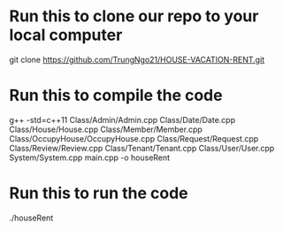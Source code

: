 # Run this to clone our repo to your local computer
git clone https://github.com/TrungNgo21/HOUSE-VACATION-RENT.git

# Run this to compile the code
g++ -std=c++11 Class/Admin/Admin.cpp Class/Date/Date.cpp Class/House/House.cpp Class/Member/Member.cpp Class/OccupyHouse/OccupyHouse.cpp Class/Request/Request.cpp Class/Review/Review.cpp Class/Tenant/Tenant.cpp Class/User/User.cpp System/System.cpp main.cpp -o houseRent

# Run this to run the code
./houseRent
